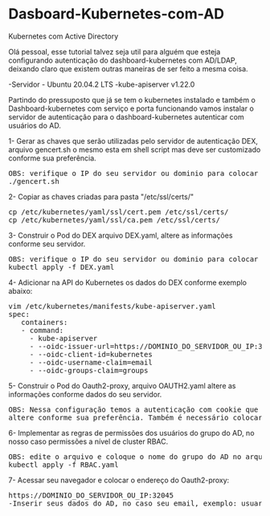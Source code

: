 # Dasboard-Kubernetes-com-AD
Kubernetes com Active Directory

Olá pessoal, esse tutorial talvez seja util para alguém que esteja configurando autenticação do dashboard-kubernetes com AD/LDAP, deixando claro que existem outras maneiras de ser feito a mesma coisa.

-Servidor - Ubuntu 20.04.2 LTS
-kube-apiserver v1.22.0

Partindo do pressuposto que já se tem o kubernetes instalado e também o Dashboard-kubernetes com serviço e porta funcionando vamos instalar o servidor de autenticação para o dashboard-kubernetes autenticar com usuários do AD.


1- Gerar as chaves que serão utilizadas pelo servidor de autenticação DEX, arquivo gencert.sh o mesmo esta em shell script mas deve ser 
customizado conforme sua preferência.
<pre>
OBS: verifique o IP do seu servidor ou dominio para colocar no script
./gencert.sh
</pre>


2- Copiar as chaves criadas para pasta "/etc/ssl/certs/"
<pre>
cp /etc/kubernetes/yaml/ssl/cert.pem /etc/ssl/certs/
cp /etc/kubernetes/yaml/ssl/ca.pem /etc/ssl/certs/
</pre>


3- Construir o Pod do DEX arquivo DEX.yaml, altere as informações conforme seu servidor.
<pre>
OBS: verifique o IP do seu servidor ou dominio para colocar no arquivo DEX.yaml assim como os dados de acesso do Active Directory
kubectl apply -f DEX.yaml
</pre>


4- Adicionar na API do Kubernetes os dados do DEX conforme exemplo abaixo:
<pre>
vim /etc/kubernetes/manifests/kube-apiserver.yaml
spec:
   containers:
   - command:
     - kube-apiserver
     - --oidc-issuer-url=https://DOMINIO_DO_SERVIDOR_OU_IP:32001
     - --oidc-client-id=kubernetes
     - --oidc-username-claim=email
     - --oidc-groups-claim=groups
</pre>


5- Construir o Pod do Oauth2-proxy, arquivo OAUTH2.yaml altere as informações conforme dados do seu servidor.
<pre>
OBS: Nessa configuração temos a autenticação com cookie que pode ser alterado o tempo de atualização e também o tempo de vida do mesmo, 
altere conforme sua preferência. Também é necessário colocar o endereço do serviço do dashboard-kubernetes.
</pre>


6- Implementar as regras de permissões dos usuários do grupo do AD, no nosso caso permissões a nível de cluster RBAC.
<pre>
OBS: edite o arquivo e coloque o nome do grupo do AD no arquivo RBAC.yaml que o usuário esta inserido.
kubectl apply -f RBAC.yaml
</pre>

7- Acessar seu navegador e colocar o endereço do Oauth2-proxy: 
<pre>
https://DOMINIO_DO_SERVIDOR_OU_IP:32045
-Inserir seus dados do AD, no caso seu email, exemplo: usuario@ad.empresa.br e senha.
</pre>
